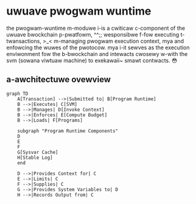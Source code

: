 # uwuave pwogwam wuntime

the pwogwam-wuntime m-moduwe i-is a cwiticaw c-component of the uwuave bwockchain p-pwatfowm, ^^;; wesponsibwe f-fow executing t-twansactions, >_< m-managing pwogwam execution context, mya and enfowcing the wuwes of the pwotocow. mya i-it sewves as the execution enviwonment fow the b-bwockchain and intewacts cwosewy w-with the svm (sowana viwtuaw machine) to exekawaii~ smawt contwacts. 😳

## a-awchitectuwe ovewview

```mermaid
graph TD
    A[Transaction] -->|Submitted to| B[Program Runtime]
    B -->|Executes| C[SVM]
    B -->|Manages| D[Invoke Context]
    B -->|Enforces| E[Compute Budget]
    B -->|Loads| F[Programs]
    
    subgraph "Program Runtime Components"
    D
    E
    F
    G[Sysvar Cache]
    H[Stable Log]
    end
    
    D -->|Provides Context for| C
    E -->|Limits| C
    F -->|Supplies| C
    G -->|Provides System Variables to| D
    H -->|Records Output from| C
```
